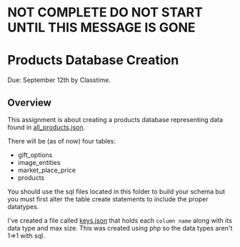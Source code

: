 # NOT COMPLETE DO NOT START UNTIL THIS MESSAGE IS GONE

# Products Database Creation
Due: September 12th by Classtime.

## Overview

This assignment is about creating a products database representing data found in [all_products.json](../../walmart_data/all_products.json). 

There will be (as of now) four tables:

- gift_options
- image_entities
- market_place_price
- products

You should use the sql files located in this folder to build your schema but you must first alter the table create statements 
to include the proper datatypes. 

I've created a file called [keys.json](./keys.json) that holds each `column name` along with its data type and max size. This was created using php so the data types aren't 1=>1 with sql. 





